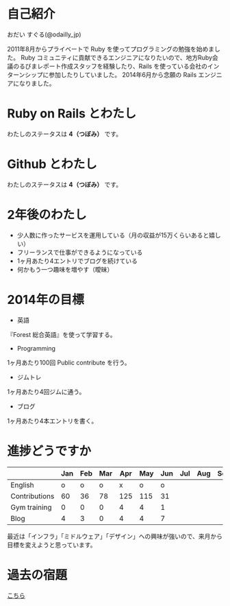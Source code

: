 # 自己紹介
おだい すぐる(@odailly_jp)

2011年8月からプライベートで Ruby を使ってプログラミングの勉強を始めました。
Ruby コミュニティに貢献できるエンジニアになりたいので、地方Ruby会議のるびまレポート作成スタッフを経験したり、Rails を使っている会社のインターンシップに参加したりしていました。
2014年6月から念願の Rails エンジニアになりました。

# Ruby on Rails とわたし
わたしのステータスは **4（つぼみ）** です。

# Github とわたし
わたしのステータスは **4（つぼみ）** です。

# 2年後のわたし
- 少人数に作ったサービスを運用している（月の収益が15万くらいあると嬉しい）
- フリーランスで仕事ができるようになっている
- 1ヶ月あたり4エントリでブログを続けている
- 何かもう一つ趣味を増やす（曖昧）

# 2014年の目標
- 英語

『Forest 総合英語』を使って学習する。

- Programming

1ヶ月あたり100回 Public contribute を行う。

- ジムトレ

1ヶ月あたり4回ジムに通う。

- ブログ

1ヶ月あたり4本エントリを書く。

# 進捗どうですか
|               | Jan | Feb | Mar | Apr | May | Jun | Jul | Aug | Sep | Oct | Nov | Dec |
|:--------------|-----|-----|-----|-----|-----|-----|-----|-----|-----|-----|-----|----:|
| English       |  o  |  o  |  o  |  x  |  o  |  o  |     |     |     |     |     |     |
| Contributions |  60 |  36 |  78 | 125 | 115 |  31 |     |     |     |     |     |     |
| Gym training  |   0 |   0 |   0 |   4 |   4 |   1 |     |     |     |     |     |     |
| Blog          |   4 |   3 |   0 |   4 |   4 |   7 |     |     |     |     |     |     |

最近は「インフラ」「ミドルウェア」「デザイン」への興味が強いので、来月から目標を変えようと思っています。

# 過去の宿題
[こちら](https://gist.github.com/odaillyjp/ae33200fd8ffc9f35d6c)
